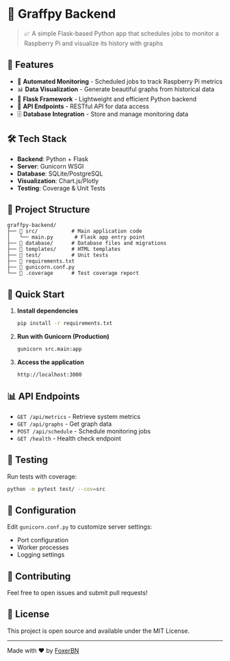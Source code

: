 # 🍓 Graffpy Backend

> 📈 A simple Flask-based Python app that schedules jobs to monitor a Raspberry Pi and visualize its history with graphs

## 🚀 Features

- 🔄 **Automated Monitoring** - Scheduled jobs to track Raspberry Pi metrics
- 📊 **Data Visualization** - Generate beautiful graphs from historical data
- 🐍 **Flask Framework** - Lightweight and efficient Python backend
- 📡 **API Endpoints** - RESTful API for data access
- 🗄️ **Database Integration** - Store and manage monitoring data

## 🛠️ Tech Stack

- **Backend**: Python + Flask
- **Server**: Gunicorn WSGI
- **Database**: SQLite/PostgreSQL
- **Visualization**: Chart.js/Plotly
- **Testing**: Coverage & Unit Tests

## 📁 Project Structure

```
graffpy-backend/
├── 📂 src/           # Main application code
│   └── main.py       # Flask app entry point
├── 📂 database/      # Database files and migrations
├── 📂 templates/     # HTML templates
├── 📂 test/          # Unit tests
├── 📄 requirements.txt
├── 📄 gunicorn.conf.py
└── 📄 .coverage      # Test coverage report
```

## 🚀 Quick Start

1. **Install dependencies**
   ```bash
   pip install -r requirements.txt
   ```

2. **Run with Gunicorn (Production)**
   ```bash
   gunicorn src.main:app
   ```

3. **Access the application**
   ```
   http://localhost:3000
   ```

## 📊 API Endpoints

- `GET /api/metrics` - Retrieve system metrics
- `GET /api/graphs` - Get graph data
- `POST /api/schedule` - Schedule monitoring jobs
- `GET /health` - Health check endpoint

## 🧪 Testing

Run tests with coverage:
```bash
python -m pytest test/ --cov=src
```

## 🔧 Configuration

Edit `gunicorn.conf.py` to customize server settings:
- Port configuration
- Worker processes
- Logging settings

## 🤝 Contributing

Feel free to open issues and submit pull requests!

## 📄 License

This project is open source and available under the MIT License.

---
Made with ❤️ by [FoxerBN](https://github.com/FoxerBN)
